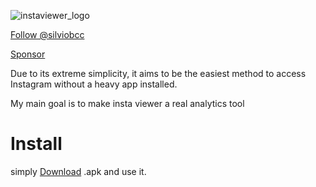 ![instaviewer_logo](https://github.com/silviobcc/instaviewer/assets/133687098/53f609be-1569-41a2-932d-6bb48769b8af)


<a class="github-button" href="https://github.com/silviobcc" data-color-scheme="no-preference: dark_high_contrast; light: light_high_contrast; dark: dark_high_contrast;" aria-label="Follow @silviobcc on GitHub">Follow @silviobcc</a>


<!-- Place this tag where you want the button to render. -->
<a class="github-button" href="https://github.com/sponsors/silviobcc" data-color-scheme="no-preference: dark_high_contrast; light: light_high_contrast; dark: dark_high_contrast;" data-icon="octicon-heart" data-size="large" aria-label="Sponsor @silviobcc on GitHub">Sponsor</a>

Due to its extreme simplicity, it aims to be the easiest method to access Instagram without a heavy app installed.

My main goal is to make insta viewer a real analytics tool

# Install

simply <a href="https://github.com/silviobcc/instaviewer/releases/tag/webview" target="_blank">Download</a> .apk and use it.




